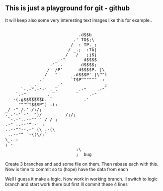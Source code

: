 ## This is just a playground for git - github

It will keep also some very interesting text images like this for example..

<pre>

                            .d$$b
                          .' TO$;\
                         /  : TP._;
                        / _.;  :Tb|
                       /   /   ;j$j
                   _.-"       d$$$$
                 .' ..       d$$$$;
                /  /P'      d$$$$P. |\
               /   "      .d$$$P' |\^"l
             .'          `T$P^"""""  :
         ._.'      _.'                ;
      `-.-".-'-' ._.       _.-"    .-"
    `.-" _____  ._              .-"
   -(.g$$$$$$$b.              .'
     ""^^T$$$P^) .(:
_/ -" /.' /:/;
._.'-'`-'  ")/         /;/;
 `-.-"..--"" " / / ;
.-" ..--"" -' :
..--""--.-" (\ .-(\
 ..--"" `-\(\/;`
\_. :
;`-
                           :\
                           ;  bug
</pre>

Create 3 branches and add some file on them. Then rebase each with this.
Now is time to commit so to (hope) have the data from each

Well I guess it make a logic.
Now work in working branch.
Il switch to logic branch and start work there
but first Ill commit these 4 lines
